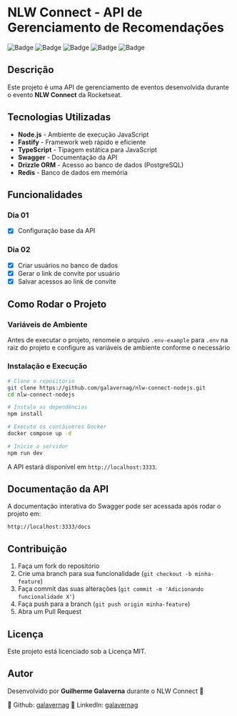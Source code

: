 # NLW Connect - API de Gerenciamento de Recomendações

![Badge](https://img.shields.io/badge/Node.js-16+-green) ![Badge](https://img.shields.io/badge/Fastify-4.x-blue) ![Badge](https://img.shields.io/badge/TypeScript-4.x-blue) ![Badge](https://img.shields.io/badge/Swagger-API%20Docs-orange) ![Badge](https://img.shields.io/badge/License-MIT-yellow)

## Descrição

Este projeto é uma API de gerenciamento de eventos desenvolvida durante o evento **NLW Connect** da Rocketseat.

## Tecnologias Utilizadas

- **Node.js** - Ambiente de execução JavaScript
- **Fastify** - Framework web rápido e eficiente
- **TypeScript** - Tipagem estática para JavaScript
- **Swagger** - Documentação da API
- **Drizzle ORM** - Acesso ao banco de dados (PostgreSQL)
- **Redis** - Banco de dados em memória

## Funcionalidades

### Dia 01

- [x] Configuração base da API

### Dia 02

- [x] Criar usuários no banco de dados
- [x] Gerar o link de convite por usuário
- [x] Salvar acessos ao link de convite

## Como Rodar o Projeto

### Variáveis de Ambiente

Antes de executar o projeto, renomeie o arquivo `.env-example` para `.env` na raiz do projeto e configure as variáveis de ambiente conforme o necessário

### Instalação e Execução

```bash
# Clone o repositório
git clone https://github.com/galavernag/nlw-connect-nodejs.git
cd nlw-connect-nodejs

# Instale as dependências
npm install

# Execute os contâineres Docker
docker compose up -d

# Inicie o servidor
npm run dev
```

A API estará disponível em `http://localhost:3333`.

## Documentação da API

A documentação interativa do Swagger pode ser acessada após rodar o projeto em:

```
http://localhost:3333/docs
```

## Contribuição

1. Faça um fork do repositório
2. Crie uma branch para sua funcionalidade (`git checkout -b minha-feature`)
3. Faça commit das suas alterações (`git commit -m 'Adicionando funcionalidade X'`)
4. Faça push para a branch (`git push origin minha-feature`)
5. Abra um Pull Request

## Licença

Este projeto está licenciado sob a Licença MIT.

## Autor

Desenvolvido por **Guilherme Galaverna** durante o NLW Connect 🚀

📌 Github: [galavernag](https://github.com/galavernag)
📌 LinkedIn: [galavernag](https://linkedin.com/in/galavernag)
